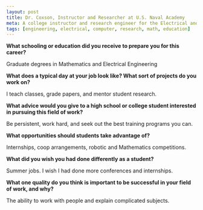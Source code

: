 ```yaml
---
layout: post
title: Dr. Coxson, Instructor and Researcher at U.S. Naval Academy
meta: A college instructor and research engineer for the Electrical and Computer Engineering Department of the U.S. Naval Academy
tags: [engineering, electrical, computer, research, math, education]
---
```


**What schooling or education did you receive to prepare you for this career?**

Graduate degrees in Mathematics and Electrical Engineering

**What does a typical day at your job look like? What sort of projects do you work on?**

I teach classes, grade papers, and mentor student research.

**What advice would you give to a high school or college student interested in pursuing this field of work?**

Be persistent, work hard, and seek out the best training programs you can.

**What opportunities should students take advantage of?**

Internships, coop arrangements, robotic and Mathematics competitions.

**What did you wish you had done differently as a student?**

Summer jobs.  I wish I had done more conferences and internships.

**What one quality do you think is important to be successful in your field of work, and why?**

The ability to work with people and explain complicated subjects.

